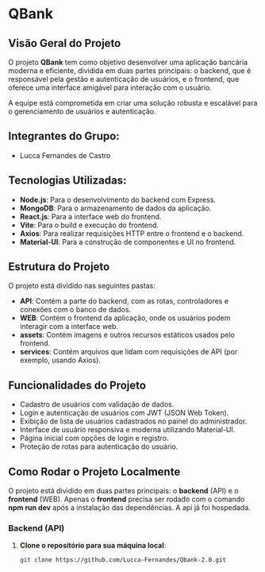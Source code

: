 # QBank

## Visão Geral do Projeto
O projeto **QBank** tem como objetivo desenvolver uma aplicação bancária moderna e eficiente, dividida em duas partes principais: o backend, que é responsável pela gestão e autenticação de usuários, e o frontend, que oferece uma interface amigável para interação com o usuário.

A equipe está comprometida em criar uma solução robusta e escalável para o gerenciamento de usuários e autenticação.

## Integrantes do Grupo:
- Lucca Fernandes de Castro

## Tecnologias Utilizadas:
- **Node.js**: Para o desenvolvimento do backend com Express.
- **MongoDB**: Para o armazenamento de dados da aplicação.
- **React.js**: Para a interface web do frontend.
- **Vite**: Para o build e execução do frontend.
- **Axios**: Para realizar requisições HTTP entre o frontend e o backend.
- **Material-UI**: Para a construção de componentes e UI no frontend.

## Estrutura do Projeto
O projeto está dividido nas seguintes pastas:

- **API**: Contém a parte do backend, com as rotas, controladores e conexões com o banco de dados.
- **WEB**: Contém o frontend da aplicação, onde os usuários podem interagir com a interface web.
- **assets**: Contém imagens e outros recursos estáticos usados pelo frontend.
- **services**: Contém arquivos que lidam com requisições de API (por exemplo, usando Axios).

## Funcionalidades do Projeto
- Cadastro de usuários com validação de dados.
- Login e autenticação de usuários com JWT (JSON Web Token).
- Exibição de lista de usuários cadastrados no painel do administrador.
- Interface de usuário responsiva e moderna utilizando Material-UI.
- Página inicial com opções de login e registro.
- Proteção de rotas para autenticação do usuário.

## Como Rodar o Projeto Localmente

O projeto está dividido em duas partes principais: o **backend** (API) e o **frontend** (WEB). Apenas o **frontend** precisa ser rodado com o comando **npm run dev** após a instalação das dependências. A api já foi hospedada.

### Backend (API)

1. **Clone o repositório para sua máquina local**:
   ```bash
   git clone https://github.com/Lucca-Fernandes/Qbank-2.0.git
